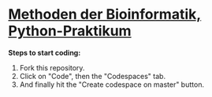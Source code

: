# [Methoden der Bioinformatik, Python-Praktikum]()

**Steps to start coding:**
1. Fork this repository.
2. Click on "Code", then the "Codespaces" tab.
3. And finally hit the "Create codespace on master" button.
